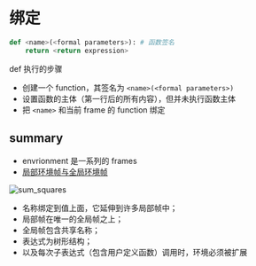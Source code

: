 # 绑定

```python
def <name>(<formal parameters>): # 函数签名
    return <return expression>
```
def 执行的步骤
- 创建一个 function，其签名为 ```<name>(<formal parameters>)```
- 设置函数的主体（第一行后的所有内容），但并未执行函数主体
- 把 ```<name>``` 和当前 frame 的 function 绑定
  
## summary
- envrionment 是一系列的 frames
- [局部环境帧与全局环境帧](https://wizardforcel.gitbooks.io/sicp-py/content/1.3.html)

![sum_squares](https://wizardforcel.gitbooks.io/sicp-py/content/img/evaluate_sum_squares_3.png)

- 名称绑定到值上面，它延伸到许多局部帧中；
- 局部帧在唯一的全局帧之上；
- 全局帧包含共享名称；
- 表达式为树形结构；
- 以及每次子表达式（包含用户定义函数）调用时，环境必须被扩展